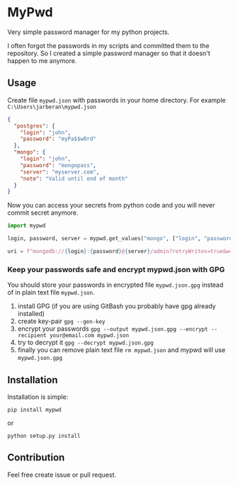 # MyPwd

Very simple password manager for my python projects.

I often forgot the passwords in my scripts and committed them to the repository. So I created a simple password manager so that it doesn't happen to me anymore.

## Usage

Create file `mypwd.json` with passwords in your home directory. For example `C:\Users\jarberan\mypwd.json`

```json
{
  "postgres": {
    "login": "john",
    "password": "myPa$$w0rd"
  },
  "mongo": {
    "login": "john",
    "password": "mongopass",
    "server": "myserver.com",
    "note": "Valid until end of month"
  }
}
```

Now you can access your secrets from python code and you will never commit secret anymore.

```python
import mypwd

login, password, server = mypwd.get_values("mongo", ["login", "password", "server"])

uri = f"mongodb://{login}:{password}@{server}/admin?retryWrites=true&w=majority"
```

### Keep your passwords safe and encrypt mypwd.json with GPG

You should store your passwords in encrypted file `mypwd.json.gpg` instead of in plain text file `mypwd.json`.

1. install GPG (if you are using GitBash you probably have gpg already installed)
1. create key-pair `gpg --gen-key`
1. encrypt your passwords `gpg --output mypwd.json.gpg --encrypt --recipient your@email.com mypwd.json`
1. try to decrypt it `gpg --decrypt mypwd.json.gpg`
1. finally you can remove plain text file `rm mypwd.json` and mypwd will use `mypwd.json.gpg`


## Installation

Installation is simple:

```
pip install mypwd
```

or

```
python setup.py install
```

## Contribution

Feel free create issue or pull request.
